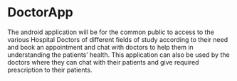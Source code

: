 # DoctorApp
The android application will be for the common public to access to the various Hospital Doctors of different fields of study according to their need and book an appointment and chat with doctors to help them in understanding the patients’ health. This application can also be used by the doctors where they can chat with their patients and give required prescription to their patients.
